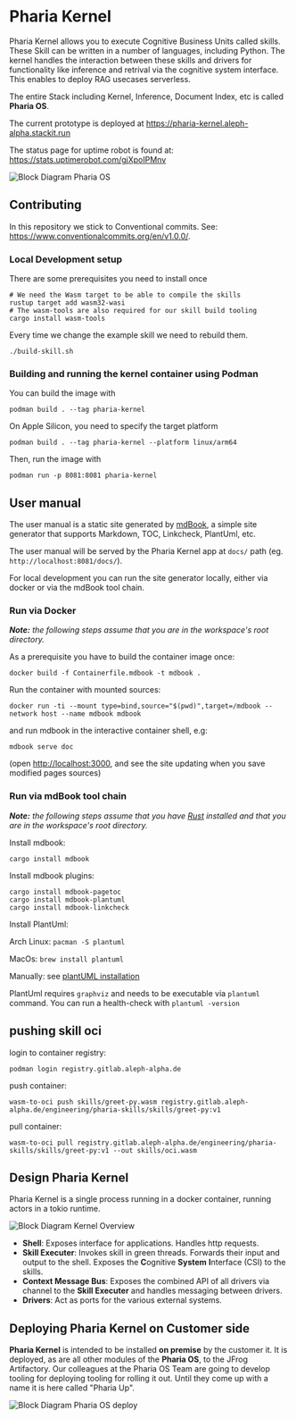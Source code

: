 # Pharia Kernel

Pharia Kernel allows you to execute Cognitive Business Units called skills. These Skill can be written in a number of languages, including Python. The kernel handles the interaction between these skills and drivers for functionality like inference and retrival via the cognitive system interface. This enables to deploy RAG usecases serverless.

The entire Stack including Kernel, Inference, Document Index, etc is called **Pharia OS**.

The current prototype is deployed at <https://pharia-kernel.aleph-alpha.stackit.run>

The status page for uptime robot is found at: <https://stats.uptimerobot.com/gjXpoIPMnv>

![Block Diagram Pharia OS](./tam/pharia-os-running.drawio.svg)

## Contributing

In this repository we stick to Conventional commits. See: <https://www.conventionalcommits.org/en/v1.0.0/>.

### Local Development setup

There are some prerequisites you need to install once

```shell
# We need the Wasm target to be able to compile the skills
rustup target add wasm32-wasi
# The wasm-tools are also required for our skill build tooling
cargo install wasm-tools
```

Every time we change the example skill we need to rebuild them.

```shell
./build-skill.sh
```

### Building and running the kernel container using Podman

You can build the image with

```shell
podman build . --tag pharia-kernel
```

On Apple Silicon, you need to specify the target platform

```shell
podman build . --tag pharia-kernel --platform linux/arm64
```

Then, run the image with

```shell
podman run -p 8081:8081 pharia-kernel
```

## User manual

The user manual is a static site generated by [mdBook](https://rust-lang.github.io/mdBook/index.html), a simple site generator that supports Markdown, TOC, Linkcheck, PlantUml, etc.

The user manual will be served by the Pharia Kernel app at `docs/` path (eg. `http://localhost:8081/docs/`).

For local development you can run the site generator locally, either via docker or via the mdBook tool chain.

### Run via Docker

***Note:*** *the following steps assume that you are in the workspace's root directory.*

As a prerequisite you have to build the container image once:

```shell
docker build -f Containerfile.mdbook -t mdbook .
```

Run the container with mounted sources:

```shell
docker run -ti --mount type=bind,source="$(pwd)",target=/mdbook --network host --name mdbook mdbook
```

and run mdbook in the interactive container shell, e.g:

```shell
mdbook serve doc
```

(open <http://localhost:3000>, and see the site updating when you save modified pages sources)

### Run via mdBook tool chain

***Note:*** *the following steps assume that you have [Rust](https://www.rust-lang.org/tools/install) installed and that you are in the workspace's root directory.*

Install mdbook:

```shell
cargo install mdbook
```

Install mdbook plugins:

```shell
cargo install mdbook-pagetoc
cargo install mdbook-plantuml
cargo install mdbook-linkcheck
```

Install PlantUml:

Arch Linux: `pacman -S plantuml`

MacOs: `brew install plantuml`

Manually: see [plantUML installation](https://plantuml.com/starting)

PlantUml requires `graphviz` and needs to be executable via `plantuml` command. You can run a health-check with `plantuml -version`

## pushing skill oci

login to container registry:

```shell
podman login registry.gitlab.aleph-alpha.de
```

push container:

```shell
wasm-to-oci push skills/greet-py.wasm registry.gitlab.aleph-alpha.de/engineering/pharia-skills/skills/greet-py:v1
```

pull container:

```shell
wasm-to-oci pull registry.gitlab.aleph-alpha.de/engineering/pharia-skills/skills/greet-py:v1 --out skills/oci.wasm
```

## Design Pharia Kernel

Pharia Kernel is a single process running in a docker container, running actors in a tokio runtime.

![Block Diagram Kernel Overview](./tam/kernel-block.drawio.svg)

* **Shell**: Exposes interface for applications. Handles http requests.
* **Skill Executer**: Invokes skill in green threads. Forwards their input and output to the shell. Exposes the **C**ognitive **System** **I**nterface (CSI) to the skills.
* **Context Message Bus**: Exposes the combined API of all drivers via channel to the **Skill Executer** and handles messaging between drivers.
* **Drivers**: Act as ports for the various external systems.

## Deploying Pharia Kernel on Customer side

**Pharia Kernel** is intended to be installed **on premise** by the customer it. It is deployed, as are all other modules of the **Pharia OS**, to the JFrog Artifactory. Our colleagues at the Pharia OS Team are going to develop tooling for deploying tooling for rolling it out. Until they come up with a name it is here called "Pharia Up".

![Block Diagram Pharia OS deploy](./tam/pharia-os-deployment.drawio.svg)
